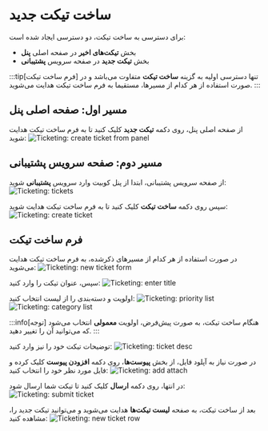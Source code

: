 # ساخت تیکت جدید

برای دسترسی به ساخت تیکت، دو دسترسی ایجاد شده است:

- بخش **تیکت‌های اخیر** در صفحه اصلی **پنل**
- بخش **تیکت جدید** در صفحه سرویس **پشتیبانی**

:::tip[فرم ساخت تیکت]
تنها دسترسی اولیه به گزینه **ساخت تیکت** متفاوت می‌باشد و در صورت استفاده از هر کدام از مسیرها، مستقیما به فرم ساخت تیکت هدایت می‌شوید.
:::

## مسیر اول: صفحه اصلی پنل
از صفحه اصلی پنل، روی دکمه **تیکت جدید** کلیک کنید تا به فرم ساخت تیکت هدایت شوید:
![Ticketing: create ticket from panel](create-ticket-from-panel.png)

## مسیر دوم: صفحه سرویس پشتیبانی

از صفحه سرویس پشتیبانی، ابتدا از پنل کوبیت وارد سرویس **پشتیبانی** شوید:
![Ticketing: tickets](ticketing.png)

سپس روی دکمه **ساخت تیکت** کلیک کنید تا به فرم ساخت تیکت هدایت شوید:
![Ticketing: create ticket](create-ticket.png)

## فرم ساخت تیکت
در صورت استفاده از هر کدام از مسیرهای ذکرشده، به فرم ساخت تیکت هدایت می‌شوید:
![Ticketing: new ticket form](new-ticket-form.png)

سپس، عنوان تیکت را وارد کنید:
![Ticketing: enter title](enter-title.png)

اولویت و دسته‌بندی را از لیست انتخاب کنید:
![Ticketing: priority list](priority-list.png)
![Ticketing: category list](category-list.png)

:::info[توجه]
هنگام ساخت تیکت، به صورت پیش‌فرض، اولویت **معمولی** انتخاب می‌شود که می‌توانید آن را تغییر دهید.
:::

توضیحات تیکت خود را نیز وارد کنید:
![Ticketing: ticket desc](ticket-desc.png)

در صورت نیاز به آپلود فایل، از بخش **پیوست‌ها**، روی دکمه **افزودن پیوست** کلیک کرده و فایل مورد نظر خود را انتخاب کنید:
![Ticketing: add attach](add-attach.png)

در انتها، روی دکمه **ارسال** کلیک کنید تا تیکت شما ارسال شود:
![Ticketing: submit ticket](submit-ticket.png)

بعد از ساخت تیکت، به صفحه **لیست تیکت‌ها** هدایت می‌شوید و می‌توانید تیکت جدید را، مشاهده کنید:
![Ticketing: new ticket row](new-ticket-row.png)
